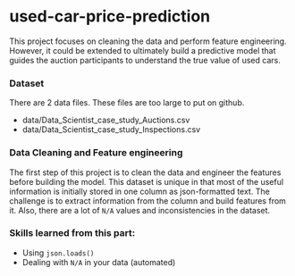 # used-car-price-prediction
This project focuses on cleaning the data and perform feature engineering. 
However, it could be extended to ultimately build a predictive model that guides the auction participants to understand the true value of used cars.


### Dataset
There are 2 data files. These files are too large to put on github.
  - data/Data_Scientist_case_study_Auctions.csv
  - data/Data_Scientist_case_study_Inspections.csv

### Data Cleaning and Feature engineering
The first step of this project is to clean the data and engineer the features before building the model. 
This dataset is unique in that most of the useful information is initially stored in one column as json-formatted text. 
The challenge is to extract information from the column and build features from it. 
Also, there are a lot of `N/A` values and inconsistencies in the dataset.

### Skills learned from this part:
  - Using `json.loads()`
  - Dealing with `N/A` in your data (automated)

